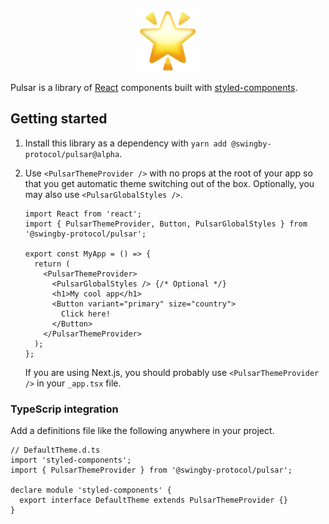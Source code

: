 <p align="center"><img src="https://raw.githubusercontent.com/SwingbyProtocol/pulsar/alpha/docs/logo.png" height="100" alt="Pulsar" /></p>

Pulsar is a library of [React](https://reactjs.org/) components built with
[styled-components](https://www.styled-components.com/).

## Getting started

1. Install this library as a dependency with `yarn add @swingby-protocol/pulsar@alpha`.

2. Use `<PulsarThemeProvider />` with no props at the root of your app so that you get automatic
   theme switching out of the box. Optionally, you may also use `<PulsarGlobalStyles />`.

   ```tsx
   import React from 'react';
   import { PulsarThemeProvider, Button, PulsarGlobalStyles } from '@swingby-protocol/pulsar';

   export const MyApp = () => {
     return (
       <PulsarThemeProvider>
         <PulsarGlobalStyles /> {/* Optional */}
         <h1>My cool app</h1>
         <Button variant="primary" size="country">
           Click here!
         </Button>
       </PulsarThemeProvider>
     );
   };
   ```

   If you are using Next.js, you should probably use `<PulsarThemeProvider />` in your `_app.tsx`
   file.

### TypeScrip integration

Add a definitions file like the following anywhere in your project.

```tsx
// DefaultTheme.d.ts
import 'styled-components';
import { PulsarThemeProvider } from '@swingby-protocol/pulsar';

declare module 'styled-components' {
  export interface DefaultTheme extends PulsarThemeProvider {}
}
```
